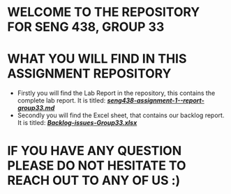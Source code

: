 # WELCOME TO THE REPOSITORY FOR SENG 438, GROUP 33

# WHAT YOU WILL FIND IN THIS ASSIGNMENT REPOSITORY

- Firstly you will find the Lab Report in the repository, this contains the complete lab report. It is titled: [***seng438-assignment-1--report-group33.md***](https://github.com/seng438-winter-2022/SENG438-A1-GROUP33/blob/main/seng438-assignment-1--report-group33.md)
- Secondly you will find the Excel sheet, that contains our backlog report. It is titled: [***Backlog-issues-Group33.xlsx***](https://github.com/seng438-winter-2022/SENG438-A1-GROUP33/blob/main/Backlog-Issues-Group33.xlsx)

# IF YOU HAVE ANY QUESTION PLEASE DO NOT HESITATE TO REACH OUT TO ANY OF US :)
